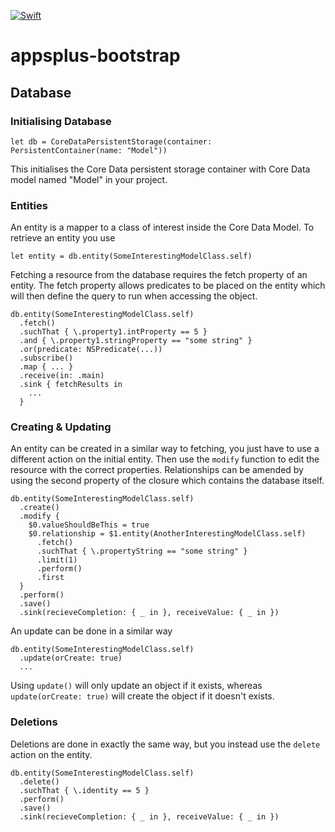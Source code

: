 [![Swift](https://github.com/richard-clements/appsplus-bootstrap/actions/workflows/swift.yml/badge.svg?branch=main)](https://github.com/richard-clements/appsplus-bootstrap/actions/workflows/swift.yml)

# appsplus-bootstrap

## Database

### Initialising Database

```
let db = CoreDataPersistentStorage(container: PersistentContainer(name: "Model"))
```

This initialises the Core Data persistent storage container with Core Data model named "Model" in your project.

### Entities

An entity is a mapper to a class of interest inside the Core Data Model. To retrieve an entity you use
```
let entity = db.entity(SomeInterestingModelClass.self)
```

Fetching a resource from the database requires the fetch property of an entity. The fetch property allows predicates to be placed on the entity which will then define the query to run when accessing the object.

```
db.entity(SomeInterestingModelClass.self)
  .fetch()
  .suchThat { \.property1.intProperty == 5 }
  .and { \.property1.stringProperty == "some string" }
  .or(predicate: NSPredicate(...))
  .subscribe()
  .map { ... }
  .receive(in: .main)
  .sink { fetchResults in
    ...
  }
```

### Creating & Updating

An entity can be created in a similar way to fetching, you just have to use a different action on the initial entity. Then use the `modify` function to edit the resource with the correct properties. Relationships can be amended by using the second property of the closure which contains the database itself.

```
db.entity(SomeInterestingModelClass.self)
  .create()
  .modify {
    $0.valueShouldBeThis = true
    $0.relationship = $1.entity(AnotherInterestingModelClass.self)
      .fetch()
      .suchThat { \.propertyString == "some string" }
      .limit(1)
      .perform()
      .first
  }
  .perform()
  .save()
  .sink(recieveCompletion: { _ in }, receiveValue: { _ in })
```

An update can be done in a similar way

```
db.entity(SomeInterestingModelClass.self)
  .update(orCreate: true)
  ...
```

Using `update()` will only update an object if it exists, whereas `update(orCreate: true)` will create the object if it doesn't exists.

### Deletions

Deletions are done in exactly the same way, but you instead use the `delete` action on the entity.

```
db.entity(SomeInterestingModelClass.self)
  .delete()
  .suchThat { \.identity == 5 }
  .perform()
  .save()
  .sink(recieveCompletion: { _ in }, receiveValue: { _ in })
```
